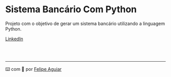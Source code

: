 # Sistema Bancário Com Python


Projeto com o objetivo de gerar um sistema bancário utilizando a linguagem Python.

<p>
    <a 
        href="www.linkedin.com/in/nicolasfigueira">
        LinkedIn
    </a>
   
  </p>
<br/><br/>
<p>

---

⌨️ com 💜 por [Felipe Aguiar](https://github.com/felipeAguiarCode)
